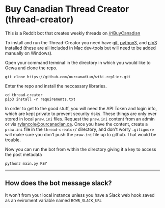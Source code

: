 # Buy Canadian Thread Creator (thread-creator)


This is a Reddit bot that creates weekly threads on [/r/BuyCanadian](https://www.reddit.com/r/BuyCanadian/)

To install and run the Thread-Creator you need have [git](https://git-scm.com/downloads), [python3](https://www.python.org/downloads/), and [pip3](https://vgkits.org/blog/pip3-windows-howto/) installed (these are all included in Mac dev-tools but will need to be added manually on Windows).

Open your command terminal in the directory in which you would like to Ocwa and clone the repo.
```
git clone https://github.com/ourcanadian/wiki-replier.git
```

Enter the repo and install the neccassary libraries.
```
cd thread-creator
pip3 install -r requirements.txt
```

In order to get to the good stuff, you will need the API Token and login info, which are kept private to prevent security risks. These things are only ever stored in local `praw.ini` files. Request the `praw.ini` content from an admin or via rylancole@ourcanadian.ca. Once you have the content, create a `praw.ini` file in the `thread-creator/` directory, and don't worry `.gitignore` will make sure you don't push the `praw.ini` file up to github. That would be trouble.

Now you can run the bot from within the directory giving it a key to access the post metadata
```
python3 main.py KEY
```

---

## How does the bot message slack?

It won't from your local instance unless you have a Slack web hook saved as an eviroment variable named `BCWB_SLACK_URL`

